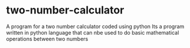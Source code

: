 # two-number-calculator
A program for a two number calculator coded using python
Its a program written in python language that can nbe used to do basic mathematical operations between two numbers
